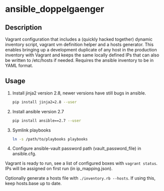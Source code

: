 ansible_doppelgaenger
==========

Description
------------
Vagrant configuration that includes a (quickly hacked together) dynamic inventory script,
vagrant vm definition helper and a hosts generator. This enables bringing up a development
duplicate of any host in the production inventory with Vagrant and keeps the same locally
defined IPs that can also be written to /etc/hosts if needed. Requires the ansible inventory to be
in YAML format.

Usage
-------------

1. Install jinja2 version 2.8, newer versions have still bugs in ansible.
    ```sh
    pip install jinja2=2.8 --user
    ```
1. Install ansible version 2.7
    ```sh
    pip install ansible==2.7 --user
    ```
1. Symlink playbooks 
    ```sh
    ln -s /path/to/playbooks playbooks
    ```
1. Configure ansible-vault password path (vault_password_file) in ansible.cfg.

Vagrant is ready to run, see a list of configured boxes
with `vagrant status`. IPs will be assigned on first run (in ip_mapping.json).

Optionally generate a hosts file with `./inventory.rb --hosts`. If using this, keep hosts.base up
to date.
